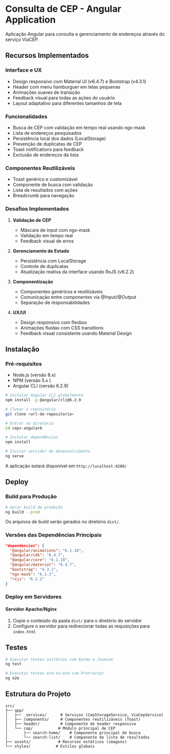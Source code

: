 # Consulta de CEP - Angular Application

Aplicação Angular para consulta e gerenciamento de endereços através do serviço ViaCEP.

## Recursos Implementados

### Interface e UX
- Design responsivo com Material UI (v6.4.7) e Bootstrap (v4.3.1)
- Header com menu hamburguer em telas pequenas
- Animações suaves de transição
- Feedback visual para todas as ações do usuário
- Layout adaptativo para diferentes tamanhos de tela

### Funcionalidades
- Busca de CEP com validação em tempo real usando ngx-mask
- Lista de endereços pesquisados
- Persistência local dos dados (LocalStorage)
- Prevenção de duplicatas de CEP
- Toast notifications para feedback
- Exclusão de endereços da lista

### Componentes Reutilizáveis
- Toast genérico e customizável
- Componente de busca com validação
- Lista de resultados com ações
- Breadcrumb para navegação


### Desafios Implementados
1. **Validação de CEP**
   - Máscara de input com ngx-mask
   - Validação em tempo real
   - Feedback visual de erros

2. **Gerenciamento de Estado**
   - Persistência com LocalStorage
   - Controle de duplicatas
   - Atualização reativa da interface usando RxJS (v6.2.2)

3. **Componentização**
   - Componentes genéricos e reutilizáveis
   - Comunicação entre componentes via @Input/@Output
   - Separação de responsabilidades

4. **UX/UI**
   - Design responsivo com flexbox
   - Animações fluidas com CSS transitions
   - Feedback visual consistente usando Material Design

## Instalação

### Pré-requisitos
- Node.js (versão 8.x)
- NPM (versão 5.x )
- Angular CLI (versão 6.2.9)

```bash
# Instalar Angular CLI globalmente
npm install -g @angular/cli@6.2.9

# Clonar o repositório
git clone <url-do-repositorio>

# Entrar no diretório
cd ceps-angular6

# Instalar dependências
npm install

# Iniciar servidor de desenvolvimento
ng serve
```

A aplicação estará disponível em `http://localhost:4200/`

## Deploy

### Build para Produção

```bash
# Gerar build de produção
ng build --prod
```

Os arquivos de build serão gerados no diretório `dist/`.

### Versões das Dependências Principais
```json
"dependencies": {
  "@angular/animations": "6.1.10",
  "@angular/cdk": "6.4.7",
  "@angular/core": "6.1.10",
  "@angular/material": "6.4.7",
  "bootstrap": "4.3.1",
  "ngx-mask": "6.1.2",
  "rxjs": "6.2.2"
}
```

### Deploy em Servidores

#### Servidor Apache/Nginx
1. Copie o conteúdo da pasta `dist/` para o diretório do servidor
2. Configure o servidor para redirecionar todas as requisições para `index.html`

## Testes

```bash
# Executar testes unitários com Karma e Jasmine
ng test

# Executar testes end-to-end com Protractor
ng e2e
```

## Estrutura do Projeto

```
src/
├── app/
│   ├── _services/      # Serviços (CepStorageService, ViaCepService)
│   ├── components/     # Componentes reutilizáveis (Toast)
│   ├── header/         # Componente de header responsivo
│   └── cep/           # Módulo principal de CEP
│       ├── search-home/    # Componente principal de busca
│       └── search-list/    # Componente de lista de resultados
├── assets/            # Recursos estáticos (imagens)
└── styles/           # Estilos globais
```